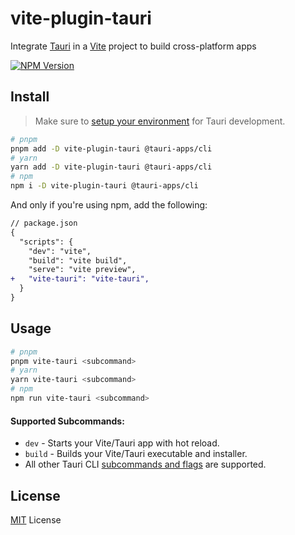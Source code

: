 # vite-plugin-tauri

Integrate [Tauri](https://github.com/tauri-apps/tauri) in a [Vite](https://github.com/vitejs/vite) project to build cross-platform apps

[![NPM Version](https://img.shields.io/npm/v/vite-plugin-tauri)](https://www.npmjs.com/package/vite-plugin-tauri)

## Install

> Make sure to [setup your environment](https://tauri.studio/en/docs/getting-started/intro#setting-up-your-environment) for Tauri development.

```sh
# pnpm
pnpm add -D vite-plugin-tauri @tauri-apps/cli
# yarn
yarn add -D vite-plugin-tauri @tauri-apps/cli
# npm
npm i -D vite-plugin-tauri @tauri-apps/cli
```

And only if you're using npm, add the following:

```diff
// package.json
{
  "scripts": {
    "dev": "vite",
    "build": "vite build",
    "serve": "vite preview",
+   "vite-tauri": "vite-tauri",
  }
}
```

## Usage

```sh
# pnpm
pnpm vite-tauri <subcommand>
# yarn
yarn vite-tauri <subcommand>
# npm
npm run vite-tauri <subcommand>
```

#### Supported Subcommands:

- `dev` - Starts your Vite/Tauri app with hot reload.
- `build` - Builds your Vite/Tauri executable and installer.
- All other Tauri CLI [subcommands and flags](https://tauri.studio/docs/api/cli) are supported.

## License

[MIT](./LICENSE) License
